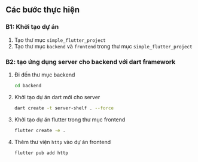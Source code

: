 ## Các bước thực hiện
### B1: Khởi tạo dự án
1. Tạo thư mục `simple_flutter_project`
2. Tạo thư mục `backend` và `frontend` trong thư mục `simple_flutter_project`
### B2: tạo ứng dụng server cho backend với dart framework
1. Đi đến thư mục backend
    ```bash
    cd backend
    ```
2. Khởi tạo dự án dart mới cho server 
    ```bash
    dart create -t server-shelf . --force
    ```
3. Khởi tạo dự án flutter trong thư mục frontend
    ```bash
    flutter create -e .
    ```
4. Thêm thư viện `http` vào dự án frontend
    ```bash
    flutter pub add http
    ```
